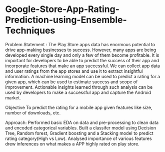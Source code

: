 # Google-Store-App-Rating-Prediction-using-Ensemble-Techniques

Problem Statement : The Play Store apps data has enormous potential to drive app-making businesses to success. However, many apps are being developed every single day and only a few of them become profitable. It is important for developers to be able to predict the success of their app and incorporate features that make an app successful.
We can collect app data and user ratings from the app stores and use it to extract insightful information.
A machine learning model can be used to predict a rating for a given app, which can be used to estimate success and scope of improvement. Actionable insights learned through such analysis can be used by developers to make a successful app and capture the Android market.

Objective
To predict the rating for a mobile app given features like size, number of downloads, etc.

Approach:
Performed basic EDA on data and pre-processing to clean data and encoded categorical variables. Built a classifer model using Decision Tree, Random forest, Gradient boosting and a Stacking model to predict rating category(High vs Low). Analysed importance of various features drew inferences on what makes a APP highly rated on play store.
